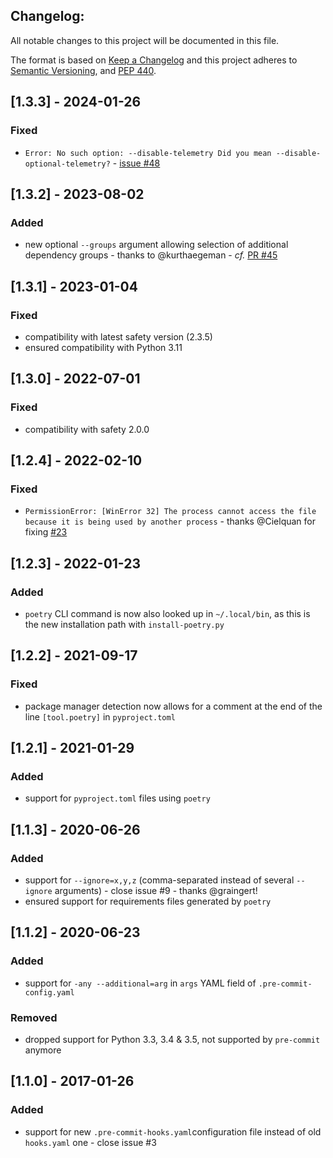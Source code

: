 Changelog:
--------

All notable changes to this project will be documented in this file.

The format is based on [Keep a Changelog](http://keepachangelog.com/)
and this project adheres to [Semantic Versioning](http://semver.org/),
and [PEP 440](https://www.python.org/dev/peps/pep-0440/).


## [1.3.3] - 2024-01-26
### Fixed
- `Error: No such option: --disable-telemetry Did you mean --disable-optional-telemetry?` - [issue #48](https://github.com/Lucas-C/pre-commit-hooks-safety/issues/48)

## [1.3.2] - 2023-08-02
### Added
- new optional `--groups` argument allowing selection of additional dependency groups - thanks to @kurthaegeman - _cf._ [PR #45](https://github.com/Lucas-C/pre-commit-hooks-safety/pull/45)

## [1.3.1] - 2023-01-04
### Fixed
- compatibility with latest safety version (2.3.5)
- ensured compatibility with Python 3.11

## [1.3.0] - 2022-07-01
### Fixed
- compatibility with safety 2.0.0

## [1.2.4] - 2022-02-10
### Fixed
- `PermissionError: [WinError 32] The process cannot access the file because it is being used by another process` - thanks @Cielquan for fixing [#23](https://github.com/Lucas-C/pre-commit-hooks-safety/issues/23)

## [1.2.3] - 2022-01-23
### Added
- `poetry` CLI command is now also looked up in `~/.local/bin`, as this is the new installation path with `install-poetry.py`

## [1.2.2] - 2021-09-17
### Fixed
- package manager detection now allows for a comment at the end of the line `[tool.poetry]` in `pyproject.toml`

## [1.2.1] - 2021-01-29
### Added
- support for `pyproject.toml` files using `poetry`

## [1.1.3] - 2020-06-26
### Added
- support for `--ignore=x,y,z` (comma-separated instead of several `--ignore` arguments) - close issue #9 - thanks @graingert!
- ensured support for requirements files generated by `poetry`

## [1.1.2] - 2020-06-23
### Added
- support for `-any --additional=arg` in `args` YAML field of `.pre-commit-config.yaml`
### Removed
- dropped support for Python 3.3, 3.4 & 3.5, not supported by `pre-commit` anymore

## [1.1.0] - 2017-01-26
### Added
- support for new `.pre-commit-hooks.yaml`configuration file instead of old `hooks.yaml` one - close issue #3
